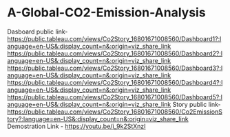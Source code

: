 # A-Global-CO2-Emission-Analysis
Dasboard public link-https://public.tableau.com/views/Co2Story_16801671008560/Dashboard1?:language=en-US&:display_count=n&:origin=viz_share_link
https://public.tableau.com/views/Co2Story_16801671008560/Dashboard2?:language=en-US&:display_count=n&:origin=viz_share_link 
https://public.tableau.com/views/Co2Story_16801671008560/Dashboard3?:language=en-US&:display_count=n&:origin=viz_share_link
https://public.tableau.com/views/Co2Story_16801671008560/Dashboard4?:language=en-US&:display_count=n&:origin=viz_share_link
https://public.tableau.com/views/Co2Story_16801671008560/Dashboard5?:language=en-US&:display_count=n&:origin=viz_share_link
Story public link-https://public.tableau.com/views/Co2Story_16801671008560/Co2EmissionStory?:language=en-US&:display_count=n&:origin=viz_share_link
Demostration Link - https://youtu.be/i_9k2StXnzI
